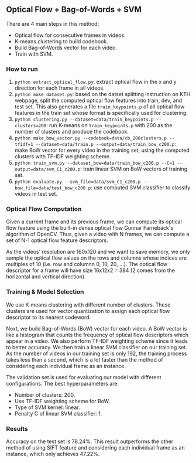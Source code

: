 ## Optical Flow + Bag-of-Words + SVM
There are 4 main steps in this method:
* Optical flow for consecutive frames in videos.
* K-means clustering to build codebook.
* Build Bag-of-Words vector for each video.
* Train with SVM.

### How to run
1. `python extract_optical_flow.py`: extract optical flow in the x and y direction for each frame in all videos.
2. `python make_dataset.py`: based on the datset splitting instruction on KTH webpage, split the computed optical flow features into train, dev, and test set. This also generates a file `train_keypoints.p` of all optical flow features in the train set whose format is specifically used for clustering.
3. `python clustering.py --dataset=data/train_keypoints.p --clusters=200`: run K-means on `train_keypoints.p` with 200 as the number of clusters and produce the codebook.
4. `python make_bow_vector.py --codebook=data/cb_200clusters.p --tfidf=1 --dataset=data/train.p --output=data/train_bow_c200.p`: make BoW vector for every video in the training set, using the computed clusters with TF-IDF weighting scheme.
5. `python train_svm.py --dataset_bow=data/train_bow_c200.p --C=1 --output=data/svm_C1_c200.p`: train linear SVM on BoW vectors of training set.
6. `python evaluate.py --svm_file=data/svm_C1_c200.p --bow_file=data/test_bow_c200.p`: use computed SVM classifier to classify videos in test set.

### Optical Flow Computation
Given a current frame and its previous frame, we can compute its optical flow feature using the built-in dense optical flow Gunnar Farneback's algorithm of OpenCV. Thus, given a video with N frames, we can compute a set of N-1 optical flow feature descriptors.

As the videos' resolution are 160x120 and we want to save memory, we only sample the optical flow values on the rows and columns whose indices are multiples of 10 (i.e. row and columnn 0, 10, 20, ...). The optical flow descriptor for a frame will have size 16x12x2 = 384 (2 comes from the horizontal and vertical direction).

### Training & Model Selection
We use K-means clustering with different number of clusters. These clusters are used for vector quantization to assign each optical flow descriptor to its nearest codeword.

Next, we build Bag-of-Words (BoW) vector for each video. A BoW vector is like a histogram that counts the frequency of optical flow descriptors which appear in a video. We also perform TF-IDF weighting scheme since it leads to better accuracy. We then train a linear SVM classifier on our training set. As the number of videos in our training set is only 192, the training process takes less than a second, which is a lot faster than the method of considering each individual frame as an instance.

The validation set is used for evaluating our model with different configurations. The best hyperparameters are:
* Number of clusters: 200.
* Use TF-IDF weighting scheme for BoW.
* Type of SVM kernel: linear.
* Penalty C of linear SVM classifier: 1.

### Results
Accuracy on the test set is 78.24%. This result outperforms the other method of using SIFT feature and considering each individual frame as an instance, which only achieves 47.22%.
